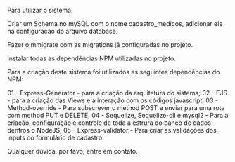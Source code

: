 Para utilizar o sistema:

Criar um Schema no mySQL com o nome cadastro_medicos, adicionar ele na configuração do arquivo database.

Fazer o mmigrate com as migrations já configuradas no projeto.

instalar todas as dependências NPM utilizadas no projeto.

Para a criação deste sistema foi utilizados as seguintes dependências do NPM:

01 - Express-Generator - para a criação da arquitetura do sistema;
02 - EJS - para a criação das Views e a interação com os códigos javascript;
03 - Method-override - Para subscrever o method POST e enviar para uma rota com method PUT e DELETE;
04 - Sequelize, Sequelize-cli e mysql2 - Para a criação, configuração e controle de toda a estrura do banco de dados dentros o NodeJS;
05 - Express-validator - Para criar as validações dos inputs do formulário de cadastro.

Qualquer dúvida, por favo, entre em contato.
